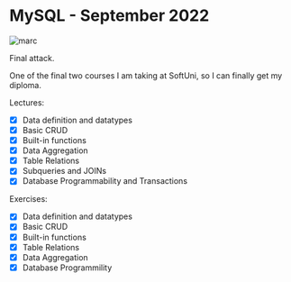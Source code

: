 # MySQL - September 2022

![marc](https://softuni.bg/files/courses/mysql123.jpg)

Final attack.

One of the final two courses I am taking at SoftUni, so I can finally get my diploma.

Lectures:

* [x] Data definition and datatypes
* [x] Basic CRUD
* [x] Built-in functions
* [x] Data Aggregation
* [x] Table Relations
* [x] Subqueries and JOINs
* [x] Database Programmability and Transactions

Exercises:

* [x] Data definition and datatypes
* [x] Basic CRUD
* [x] Built-in functions
* [x] Table Relations
* [x] Data Aggregation
* [x] Database Programmility